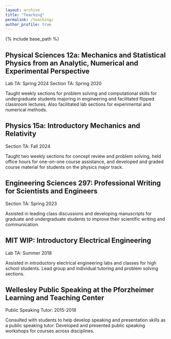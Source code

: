 ```yaml
---
layout: archive
title: "Teaching"
permalink: /teaching/
author_profile: true
---
```


{% include base_path %}

## Physical Sciences 12a: Mechanics and Statistical Physics from an Analytic, Numerical and Experimental Perspective

Lab TA: Spring 2024
Section TA: Spring 2020

Taught weekly sections for problem solving and computational skills for undergraduate students majoring in engineering and facilitated flipped classroom lectures. Also facilitated lab sections for experimental and numerical methods.

## Physics 15a: Introductory Mechanics and Relativity

Section TA: Fall 2024

Taught two weekly sections for concept review and problem solving, held office hours for one-on-one course assistance, and developed and graded course material for students on the physics major track.

## Engineering Sciences 297: Professional Writing for Scientists and Engineers

Section TA: Spring 2023

Assisted in leading class discussions and developing manuscripts for graduate and undergraduate students to improve their scientific writing and communication.

## MIT WIP: Introductory Electrical Engineering

Lab TA: Summer 2018

Assisted in introductory electrical engineering labs and classes for high school students. Lead group and individual tutoring and problem solving sections. 


## Wellesley Public Speaking at the Pforzheimer Learning and Teaching Center

Public Speaking Tutor: 2015-2018

Consulted with students to help develop speaking and presentation skills as a public speaking tutor. Developed and presented public speaking workshops for courses across disciplines.

